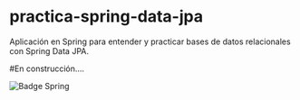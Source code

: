 # practica-spring-data-jpa
Aplicación en Spring para entender y practicar bases de datos relacionales con Spring Data JPA.

#En construcción....

![Badge Spring](https://img.shields.io/badge/Spring%20-6DB33F)